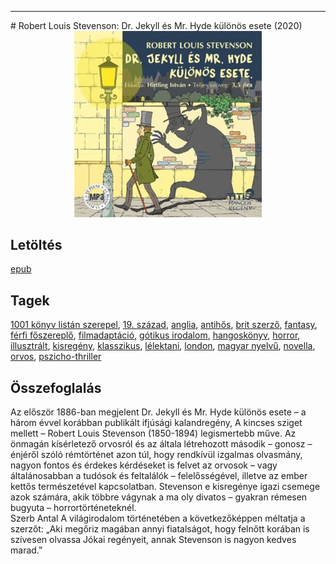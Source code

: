 <hr/>
# <a name="id_615">Robert Louis Stevenson: Dr. Jekyll és Mr. Hyde különös esete (2020)</a>
<center><img src="https://github.com/BercziSandor/calibre_lib/raw/main/main/Robert%20Louis%20Stevenson/Dr.%20Jekyll%20es%20Mr.%20Hyde%20kulonos%20eset%20%28615%29/cover.jpg" alt="cover" width="300"/></center>

## Letöltés
[epub](https://github.com/BercziSandor/calibre_lib/raw/main/main/Robert%20Louis%20Stevenson/Dr.%20Jekyll%20es%20Mr.%20Hyde%20kulonos%20eset%20%28615%29/Dr.%20Jekyll%20es%20Mr.%20Hyde%20kulonos%20-%20Robert%20Louis%20Stevenson.epub)

## Tagek
[1001 könyv listán szerepel](https://github.com/berczisandor/calibre_lib/blob/main/main/_tags/1001%20k%c3%b6nyv%20list%c3%a1n%20szerepel.md), [19. század](https://github.com/berczisandor/calibre_lib/blob/main/main/_tags/19.%20sz%c3%a1zad.md), [anglia](https://github.com/berczisandor/calibre_lib/blob/main/main/_tags/anglia.md), [antihős](https://github.com/berczisandor/calibre_lib/blob/main/main/_tags/antih%c5%91s.md), [brit szerző](https://github.com/berczisandor/calibre_lib/blob/main/main/_tags/brit%20szerz%c5%91.md), [fantasy](https://github.com/berczisandor/calibre_lib/blob/main/main/_tags/fantasy.md), [férfi főszereplő](https://github.com/berczisandor/calibre_lib/blob/main/main/_tags/f%c3%a9rfi%20f%c5%91szerepl%c5%91.md), [filmadaptáció](https://github.com/berczisandor/calibre_lib/blob/main/main/_tags/filmadapt%c3%a1ci%c3%b3.md), [gótikus irodalom](https://github.com/berczisandor/calibre_lib/blob/main/main/_tags/g%c3%b3tikus%20irodalom.md), [hangoskönyv](https://github.com/berczisandor/calibre_lib/blob/main/main/_tags/hangosk%c3%b6nyv.md), [horror](https://github.com/berczisandor/calibre_lib/blob/main/main/_tags/horror.md), [illusztrált](https://github.com/berczisandor/calibre_lib/blob/main/main/_tags/illusztr%c3%a1lt.md), [kisregény](https://github.com/berczisandor/calibre_lib/blob/main/main/_tags/kisreg%c3%a9ny.md), [klasszikus](https://github.com/berczisandor/calibre_lib/blob/main/main/_tags/klasszikus.md), [lélektani](https://github.com/berczisandor/calibre_lib/blob/main/main/_tags/l%c3%a9lektani.md), [london](https://github.com/berczisandor/calibre_lib/blob/main/main/_tags/london.md), [magyar nyelvű](https://github.com/berczisandor/calibre_lib/blob/main/main/_tags/magyar%20nyelv%c5%b1.md), [novella](https://github.com/berczisandor/calibre_lib/blob/main/main/_tags/novella.md), [orvos](https://github.com/berczisandor/calibre_lib/blob/main/main/_tags/orvos.md), [pszicho-thriller](https://github.com/berczisandor/calibre_lib/blob/main/main/_tags/pszicho-thriller.md)

## Összefoglalás
<div>
<p>Az először 1886-ban megjelent Dr. Jekyll és Mr. Hyde különös esete – a három évvel korábban publikált ifjúsági kalandregény, A kincses sziget mellett – Robert Louis Stevenson (1850-1894) legismertebb műve. Az önmagán kísérletező orvosról és az általa létrehozott második – gonosz – énjéről szóló rémtörténet azon túl, hogy rendkívül izgalmas olvasmány, nagyon fontos és érdekes kérdéseket is felvet az orvosok – vagy általánosabban a tudósok és feltalálók – felelősségével, illetve az ember kettős természetével kapcsolatban. Stevenson e kisregénye igazi csemege azok számára, akik többre vágynak a ma oly divatos – gyakran rémesen bugyuta – horrortörténeteknél.<br>Szerb Antal A világirodalom történetében a következőképpen méltatja a szerzőt: „Aki megőriz magában annyi fiatalságot, hogy felnőtt korában is szívesen olvassa Jókai regényeit, annak Stevenson is nagyon kedves marad.”</p></div>


